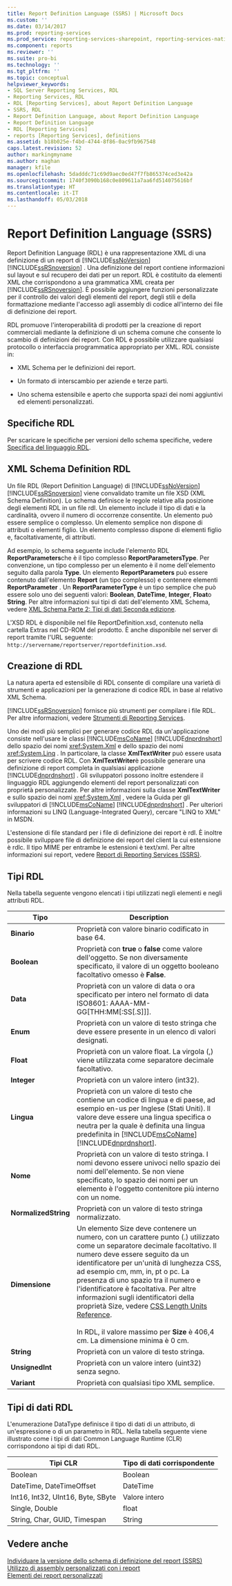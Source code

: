 ```yaml
---
title: Report Definition Language (SSRS) | Microsoft Docs
ms.custom: ''
ms.date: 03/14/2017
ms.prod: reporting-services
ms.prod_service: reporting-services-sharepoint, reporting-services-native
ms.component: reports
ms.reviewer: ''
ms.suite: pro-bi
ms.technology: ''
ms.tgt_pltfrm: ''
ms.topic: conceptual
helpviewer_keywords:
- SQL Server Reporting Services, RDL
- Reporting Services, RDL
- RDL [Reporting Services], about Report Definition Language
- SSRS, RDL
- Report Definition Language, about Report Definition Language
- Report Definition Language
- RDL [Reporting Services]
- reports [Reporting Services], definitions
ms.assetid: b18b025e-f4bd-4744-8f86-0ac9fb967548
caps.latest.revision: 52
author: markingmyname
ms.author: maghan
manager: kfile
ms.openlocfilehash: 5dadddc71c69d9aec0ed47f7fb865374ced3e42a
ms.sourcegitcommit: 1740f3090b168c0e809611a7aa6fd514075616bf
ms.translationtype: HT
ms.contentlocale: it-IT
ms.lasthandoff: 05/03/2018
---
```

# <a name="report-definition-language-ssrs"></a>Report Definition Language (SSRS)
  Report Definition Language (RDL) è una rappresentazione XML di una definizione di un report di [!INCLUDE[ssNoVersion](../../includes/ssnoversion-md.md)] [!INCLUDE[ssRSnoversion](../../includes/ssrsnoversion-md.md)] . Una definizione del report contiene informazioni sul layout e sul recupero dei dati per un report. RDL è costituito da elementi XML che corrispondono a una grammatica XML creata per [!INCLUDE[ssRSnoversion](../../includes/ssrsnoversion-md.md)]. È possibile aggiungere funzioni personalizzate per il controllo dei valori degli elementi del report, degli stili e della formattazione mediante l'accesso agli assembly di codice all'interno dei file di definizione dei report.  
  
 RDL promuove l'interoperabilità di prodotti per la creazione di report commerciali mediante la definizione di un schema comune che consente lo scambio di definizioni dei report. Con RDL è possibile utilizzare qualsiasi protocollo o interfaccia programmatica appropriato per XML. RDL consiste in:  
  
-   XML Schema per le definizioni dei report.  
  
-   Un formato di interscambio per aziende e terze parti.  
  
-   Uno schema estensibile e aperto che supporta spazi dei nomi aggiuntivi ed elementi personalizzati.  
  
##  <a name="bkmk_RDL_Specifications"></a> Specifiche RDL  
 Per scaricare le specifiche per versioni dello schema specifiche, vedere [Specifica del linguaggio RDL](http://go.microsoft.com/fwlink/?linkid=116865).  
  
##  <a name="bkmk_RDL_XML_Schema_Definition"></a> XML Schema Definition RDL  
 Un file RDL (Report Definition Language) di [!INCLUDE[ssNoVersion](../../includes/ssnoversion-md.md)][!INCLUDE[ssRSnoversion](../../includes/ssrsnoversion-md.md)] viene convalidato tramite un file XSD (XML Schema Definition). Lo schema definisce le regole relative alla posizione degli elementi RDL in un file rdl. Un elemento include il tipo di dati e la cardinalità, ovvero il numero di occorrenze consentite. Un elemento può essere semplice o complesso. Un elemento semplice non dispone di attributi o elementi figlio. Un elemento complesso dispone di elementi figlio e, facoltativamente, di attributi.  
  
 Ad esempio, lo schema seguente include l'elemento RDL **ReportParameters**che è il tipo complesso **ReportParametersType**. Per convenzione, un tipo complesso per un elemento è il nome dell'elemento seguito dalla parola **Type**. Un elemento **ReportParameters** può essere contenuto dall'elemento **Report** (un tipo complesso) e contenere elementi **ReportParameter** . Un **ReportParameterType** è un tipo semplice che può essere solo uno dei seguenti valori: **Boolean**, **DateTime**, **Integer**, **Float**o **String**. Per altre informazioni sui tipi di dati dell'elemento XML Schema, vedere [XML Schema Parte 2: Tipi di dati Seconda edizione](http://go.microsoft.com/fwlink/?linkid=4871).  
  
 L'XSD RDL è disponibile nel file ReportDefinition.xsd, contenuto nella cartella Extras nel CD-ROM del prodotto. È anche disponibile nel server di report tramite l'URL seguente: `http://servername/reportserver/reportdefinition.xsd`.  
  
##  <a name="bkmk_Creating_RDL"></a> Creazione di RDL  
 La natura aperta ed estensibile di RDL consente di compilare una varietà di strumenti e applicazioni per la generazione di codice RDL in base al relativo XML Schema.  
  
 [!INCLUDE[ssRSnoversion](../../includes/ssrsnoversion-md.md)] fornisce più strumenti per compilare i file RDL. Per altre informazioni, vedere [Strumenti di Reporting Services](../../reporting-services/tools/reporting-services-tools.md).  
  
 Uno dei modi più semplici per generare codice RDL da un'applicazione consiste nell'usare le classi [!INCLUDE[msCoName](../../includes/msconame-md.md)] [!INCLUDE[dnprdnshort](../../includes/dnprdnshort-md.md)] dello spazio dei nomi <xref:System.Xml> e dello spazio dei nomi <xref:System.Linq> . In particolare, la classe **XmlTextWriter** può essere usata per scrivere codice RDL. Con **XmlTextWriter**è possibile generare una definizione di report completa in qualsiasi applicazione [!INCLUDE[dnprdnshort](../../includes/dnprdnshort-md.md)] . Gli sviluppatori possono inoltre estendere il linguaggio RDL aggiungendo elementi del report personalizzati con proprietà personalizzate. Per altre informazioni sulla classe **XmlTextWriter** e sullo spazio dei nomi <xref:System.Xml> , vedere la Guida per gli sviluppatori di [!INCLUDE[msCoName](../../includes/msconame-md.md)] [!INCLUDE[dnprdnshort](../../includes/dnprdnshort-md.md)] . Per ulteriori informazioni su LINQ (Language-Integrated Query), cercare "LINQ to XML" in MSDN.  
  
 L'estensione di file standard per i file di definizione dei report è rdl. È inoltre possibile sviluppare file di definizione dei report del client la cui estensione è rdlc. Il tipo MIME per entrambe le estensioni è text/xml. Per altre informazioni sui report, vedere [Report di Reporting Services &#40;SSRS&#41;](../../reporting-services/reports/reporting-services-reports-ssrs.md).  
  
##  <a name="bkmk_RDL_Types"></a> Tipi RDL  
 Nella tabella seguente vengono elencati i tipi utilizzati negli elementi e negli attributi RDL.  
  
|Tipo|Description|  
|----------|-----------------|  
|**Binario**|Proprietà con valore binario codificato in base 64.|  
|**Boolean**|Proprietà con **true** o **false** come valore dell'oggetto. Se non diversamente specificato, il valore di un oggetto booleano facoltativo omesso è **False**.|  
|**Data**|Proprietà con un valore di data o ora specificato per intero nel formato di data ISO8601: AAAA-MM-GG[THH:MM[:SS[.S]]].|  
|**Enum**|Proprietà con un valore di testo stringa che deve essere presente in un elenco di valori designati.|  
|**Float**|Proprietà con un valore float. La virgola (,) viene utilizzata come separatore decimale facoltativo.|  
|**Integer**|Proprietà con un valore intero (int32).|  
|**Lingua**|Proprietà con un valore di testo che contiene un codice di lingua e di paese, ad esempio en-us per Inglese (Stati Uniti). Il valore deve essere una lingua specifica o neutra per la quale è definita una lingua predefinita in [!INCLUDE[msCoName](../../includes/msconame-md.md)] [!INCLUDE[dnprdnshort](../../includes/dnprdnshort-md.md)].|  
|**Nome**|Proprietà con un valore di testo stringa. I nomi devono essere univoci nello spazio dei nomi dell'elemento. Se non viene specificato, lo spazio dei nomi per un elemento è l'oggetto contenitore più interno con un nome.|  
|**NormalizedString**|Proprietà con un valore di testo stringa normalizzato.|  
|**Dimensione**|Un elemento Size deve contenere un numero, con un carattere punto (.) utilizzato come un separatore decimale facoltativo. Il numero deve essere seguito da un identificatore per un'unità di lunghezza CSS, ad esempio cm, mm, in, pt o pc. La presenza di uno spazio tra il numero e l'identificatore è facoltativa. Per altre informazioni sugli identificatori della proprietà Size, vedere [CSS Length Units Reference](http://go.microsoft.com/fwlink/?LinkId=9257).<br /><br /> In RDL, il valore massimo per **Size** è 406,4 cm. La dimensione minima è 0 cm.|  
|**String**|Proprietà con un valore di testo stringa.|  
|**UnsignedInt**|Proprietà con un valore intero (uint32) senza segno.|  
|**Variant**|Proprietà con qualsiasi tipo XML semplice.|  
  
##  <a name="bkmk_RDL_Data_Types"></a> Tipi di dati RDL  
 L'enumerazione DataType definisce il tipo di dati di un attributo, di un'espressione o di un parametro in RDL. Nella tabella seguente viene illustrato come i tipi di dati Common Language Runtime (CLR) corrispondono ai tipi di dati RDL.  
  
|**Tipi CLR**|**Tipo di dati corrispondente**|  
|-----------------------|---------------------------------|  
|Boolean|Boolean|  
|DateTime, DateTimeOffset|DateTime|  
|Int16, Int32, UInt16, Byte, SByte|Valore intero|  
|Single, Double|float|  
|String, Char, GUID, Timespan|String|  
  
## <a name="see-also"></a>Vedere anche  
 [Individuare la versione dello schema di definizione del report &#40;SSRS&#41;](../../reporting-services/reports/find-the-report-definition-schema-version-ssrs.md)   
 [Utilizzo di assembly personalizzati con i report](../../reporting-services/custom-assemblies/using-custom-assemblies-with-reports.md)   
 [Elementi dei report personalizzati](../../reporting-services/custom-report-items/custom-report-items.md)  
  
  
